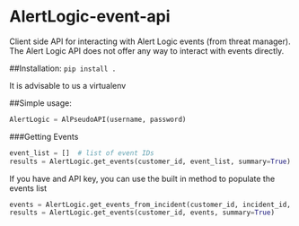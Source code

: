 # AlertLogic-event-api

Client side API for interacting with Alert Logic events (from threat manager). The Alert Logic API does not offer any way to interact with events directly.

##Installation:
`pip install .`

It is advisable to us a virtualenv

##Simple usage:
```python
AlertLogic = AlPseudoAPI(username, password)
```

###Getting Events
```python
event_list = []  # list of event IDs
results = AlertLogic.get_events(customer_id, event_list, summary=True)
```

If you have and API key, you can use the built in method to populate the events list
```python
events = AlertLogic.get_events_from_incident(customer_id, incident_id, api_key)
results = AlertLogic.get_events(customer_id, events, summary=True)
```


